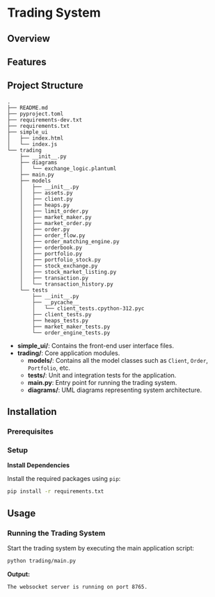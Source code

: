 # Trading System

## Overview

## Features


## Project Structure

```plaintext
.
├── README.md
├── pyproject.toml
├── requirements-dev.txt
├── requirements.txt
├── simple_ui
│   ├── index.html
│   └── index.js
└── trading
    ├── __init__.py
    ├── diagrams
    │   └── exchange_logic.plantuml
    ├── main.py
    ├── models
    │   ├── __init__.py
    │   ├── assets.py
    │   ├── client.py
    │   ├── heaps.py
    │   ├── limit_order.py
    │   ├── market_maker.py
    │   ├── market_order.py
    │   ├── order.py
    │   ├── order_flow.py
    │   ├── order_matching_engine.py
    │   ├── orderbook.py
    │   ├── portfolio.py
    │   ├── portfolio_stock.py
    │   ├── stock_exchange.py
    │   ├── stock_market_listing.py
    │   ├── transaction.py
    │   └── transaction_history.py
    └── tests
        ├── __init__.py
        ├── __pycache__
        │   └── client_tests.cpython-312.pyc
        ├── client_tests.py
        ├── heaps_tests.py
        ├── market_maker_tests.py
        └── order_engine_tests.py
```

- **simple_ui/**: Contains the front-end user interface files.
- **trading/**: Core application modules.
  - **models/**: Contains all the model classes such as `Client`, `Order`, `Portfolio`, etc.
  - **tests/**: Unit and integration tests for the application.
  - **main.py**: Entry point for running the trading system.
  - **diagrams/**: UML diagrams representing system architecture.

## Installation

### Prerequisites

### Setup

**Install Dependencies**

   Install the required packages using `pip`:

   ```bash
   pip install -r requirements.txt
   ```

## Usage

### Running the Trading System

Start the trading system by executing the main application script:

```bash
python trading/main.py
```

**Output:**

```
The websocket server is running on port 8765.
```
